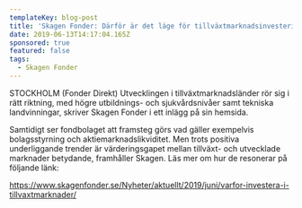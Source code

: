 ```yaml
---
templateKey: blog-post
title: 'Skagen Fonder: Därför är det läge för tillväxtmarknadsinvesteringar'
date: 2019-06-13T14:17:04.165Z
sponsored: true
featured: false
tags:
  - Skagen Fonder
---
```

STOCKHOLM (Fonder Direkt) Utvecklingen i tillväxtmarknadsländer rör sig i rätt riktning, med högre utbildnings- och sjukvårdsnivåer samt tekniska landvinningar, skriver Skagen Fonder i ett inlägg på sin hemsida. 

Samtidigt ser fondbolaget att framsteg görs vad gäller exempelvis bolagsstyrning och aktiemarknadslikviditet. Men trots positiva underliggande trender är värderingsgapet mellan tillväxt- och utvecklade marknader betydande, framhåller Skagen. Läs mer om hur de resonerar på följande länk: 

<https://www.skagenfonder.se/Nyheter/aktuellt/2019/juni/varfor-investera-i-tillvaxtmarknader/>
